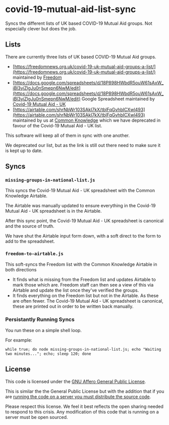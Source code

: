 # covid-19-mutual-aid-list-sync

Syncs the different lists of UK based COVID-19 Mutual Aid groups. Not especially clever but does the job.

## Lists

There are currently three lists of UK based COVID-19 Mutual Aid groups.

- [https://freedomnews.org.uk/covid-19-uk-mutual-aid-groups-a-list/](https://freedomnews.org.uk/covid-19-uk-mutual-aid-groups-a-list/) maintained by [Freedom](https://freedomnews.org.uk/)
- [https://docs.google.com/spreadsheets/d/18P898HWbdR5ouW61sAxW_iBl3yiZlgJu0nSmepn6NwM/edit](https://docs.google.com/spreadsheets/d/18P898HWbdR5ouW61sAxW_iBl3yiZlgJu0nSmepn6NwM/edit) Google Spreadsheet maintained by [Covid-19 Mutual Aid - UK](https://www.facebook.com/CovidAidUK/)
- [https://airtable.com/shrNbWr103SAkI7kX/tblFqGvhbICXwl493](https://airtable.com/shrNbWr103SAkI7kX/tblFqGvhbICXwl493) maintained by us at [Common Knowledge](https://commonknowledge.coop/) which we have deprecated in favour of the Covid-19 Mutual Aid - UK list.

This software will keep all of them in sync with one another.

We deprecated our list, but as the link is still out there need to make sure it is kept up to date.

## Syncs

### `missing-groups-in-national-list.js`

This syncs the Covid-19 Mutual Aid - UK spreadsheet with the Common Knowledge Airtable.

The Airtable was manually updated to ensure everything in the Covid-19 Mutual Aid - UK spreadsheet is in the Airtable.

After this sync point, the Covid-19 Mutual Aid - UK spreadsheet is canonical and the source of truth.

We have shut the Airtable input form down, with a soft direct to the form to add to the spreadsheet.

### `freedom-to-airtable.js`

This soft-syncs the Freedom list with the Common Knowledge Airtable in both directions

- It finds what is missing from the Freedom list and updates Airtable to mark those which are. Freedom staff can then see a view of this via Airtable and update the list once they've verified the groups.
- It finds everything on the Freedom list but not in the Airtable. As these are often fewer. The Covid-19 Mutual Aid - UK spreadsheet is canonical, these are printed out in order to be written back manually.

### Persistantly Running Syncs

You run these on a simple shell loop.

For example:

```
while true; do node missing-groups-in-national-list.js; echo "Waiting two minutes..."; echo; sleep 120; done
```

## License

This code is licensed under the [GNU Affero General Public License](LICENSE).

This is similar the the General Public License but with the addition that if you are [running the code on a server you must distribute the source code](https://www.gnu.org/licenses/why-affero-gpl.html).

Please respect this license. We feel it best reflects the open sharing needed to respond to this crisis. Any modification of this code that is running on a server must be open sourced.
